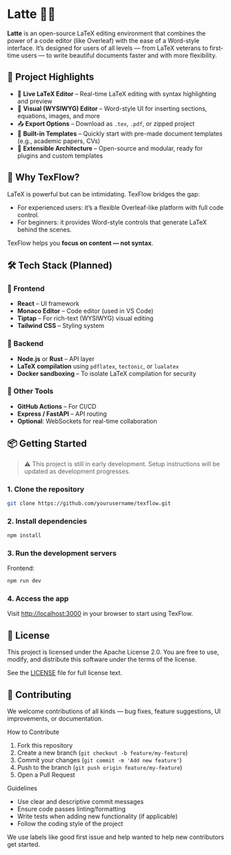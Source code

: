# Latte 📝✨

**Latte** is an open-source LaTeX editing environment that combines the power of a code editor (like Overleaf) with the ease of a Word-style interface. It’s designed for users of all levels — from LaTeX veterans to first-time users — to write beautiful documents faster and with more flexibility.


## 🌟 Project Highlights

- 🧠 **Live LaTeX Editor** – Real-time LaTeX editing with syntax highlighting and preview
- 🎨 **Visual (WYSIWYG) Editor** – Word-style UI for inserting sections, equations, images, and more
- 📤 **Export Options** – Download as `.tex`, `.pdf`, or zipped project
- 📁 **Built-in Templates** – Quickly start with pre-made document templates (e.g., academic papers, CVs)
- 🔌 **Extensible Architecture** – Open-source and modular, ready for plugins and custom templates


## 🧠 Why TexFlow?

LaTeX is powerful but can be intimidating. TexFlow bridges the gap:

- For experienced users: it’s a flexible Overleaf-like platform with full code control.
- For beginners: it provides Word-style controls that generate LaTeX behind the scenes.

TexFlow helps you **focus on content — not syntax**.


## 🛠️ Tech Stack (Planned)

### 🔹 Frontend

- **React** – UI framework
- **Monaco Editor** – Code editor (used in VS Code)
- **Tiptap** – For rich-text (WYSIWYG) visual editing
- **Tailwind CSS** – Styling system

### 🔹 Backend

- **Node.js** or **Rust** – API layer
- **LaTeX compilation** using `pdflatex`, `tectonic`, or `lualatex`
- **Docker sandboxing** – To isolate LaTeX compilation for security

### 🔹 Other Tools

- **GitHub Actions** – For CI/CD
- **Express / FastAPI** – API routing
- **Optional**: WebSockets for real-time collaboration


## 📦 Getting Started

> ⚠️ This project is still in early development. Setup instructions will be updated as development progresses.

### 1. Clone the repository

```bash
git clone https://github.com/yourusername/texflow.git
```

### 2. Install dependencies
```bash
npm install
```

### 3. Run the development servers
Frontend:
```bash
npm run dev
```

### 4. Access the app
Visit [http://localhost:3000](http://localhost:3000) in your browser to start using TexFlow.

## 📄 License
This project is licensed under the Apache License 2.0.
You are free to use, modify, and distribute this software under the terms of the license.

See the [LICENSE](https://github.com/sarahvilete/TexFlow?tab=Apache-2.0-1-ov-file) file for full license text.

## 🤝 Contributing
We welcome contributions of all kinds — bug fixes, feature suggestions, UI improvements, or documentation.

How to Contribute
1. Fork this repository
2. Create a new branch (```git checkout -b feature/my-feature```)
3. Commit your changes (```git commit -m 'Add new feature'```)
4. Push to the branch (```git push origin feature/my-feature```)
5. Open a Pull Request

Guidelines
- Use clear and descriptive commit messages
- Ensure code passes linting/formatting
- Write tests when adding new functionality (if applicable)
- Follow the coding style of the project

We use labels like good first issue and help wanted to help new contributors get started.
